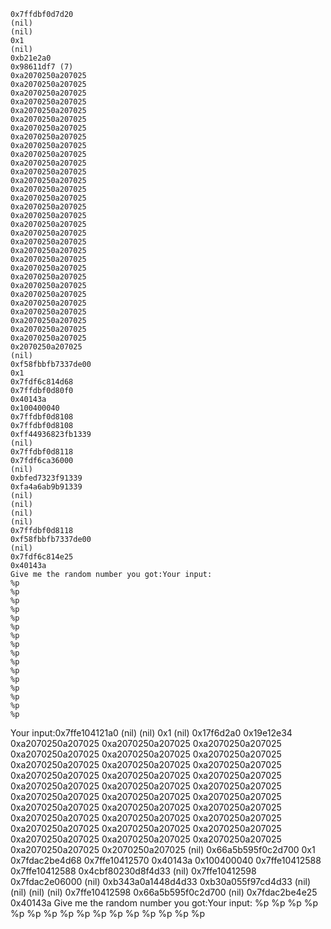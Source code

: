 ```
0x7ffdbf0d7d20 
(nil) 
(nil) 
0x1 
(nil) 
0xb21e2a0 
0x98611df7 (7)
0xa2070250a207025 
0xa2070250a207025 
0xa2070250a207025 
0xa2070250a207025 
0xa2070250a207025 
0xa2070250a207025 
0xa2070250a207025 
0xa2070250a207025 
0xa2070250a207025 
0xa2070250a207025 
0xa2070250a207025 
0xa2070250a207025 
0xa2070250a207025 
0xa2070250a207025 
0xa2070250a207025 
0xa2070250a207025 
0xa2070250a207025 
0xa2070250a207025 
0xa2070250a207025 
0xa2070250a207025 
0xa2070250a207025 
0xa2070250a207025 
0xa2070250a207025 
0xa2070250a207025 
0xa2070250a207025 
0xa2070250a207025 
0xa2070250a207025 
0xa2070250a207025 
0xa2070250a207025 
0xa2070250a207025 
0xa2070250a207025 
0x2070250a207025 
(nil) 
0xf58fbbfb7337de00 
0x1 
0x7fdf6c814d68 
0x7ffdbf0d80f0 
0x40143a 
0x100400040 
0x7ffdbf0d8108 
0x7ffdbf0d8108 
0xff44936823fb1339 
(nil) 
0x7ffdbf0d8118 
0x7fdf6ca36000 
(nil) 
0xbfed7323f91339 
0xfa4a6ab9b91339 
(nil) 
(nil) 
(nil) 
(nil) 
0x7ffdbf0d8118 
0xf58fbbfb7337de00 
(nil) 
0x7fdf6c814e25 
0x40143a 
Give me the random number you got:Your input: 
%p 
%p 
%p 
%p 
%p 
%p 
%p 
%p 
%p 
%p 
%p 
%p 
%p 
%p 
%p 
%p
```







Your input:0x7ffe104121a0 
(nil) 
(nil) 
0x1 
(nil) 
0x17f6d2a0 
0x19e12e34 
0xa2070250a207025 
0xa2070250a207025 
0xa2070250a207025 
0xa2070250a207025 
0xa2070250a207025 
0xa2070250a207025 
0xa2070250a207025 
0xa2070250a207025 
0xa2070250a207025 
0xa2070250a207025 
0xa2070250a207025 
0xa2070250a207025 
0xa2070250a207025 
0xa2070250a207025 
0xa2070250a207025 
0xa2070250a207025 
0xa2070250a207025 
0xa2070250a207025 
0xa2070250a207025 
0xa2070250a207025 
0xa2070250a207025 
0xa2070250a207025 
0xa2070250a207025 
0xa2070250a207025 
0xa2070250a207025 
0xa2070250a207025 
0xa2070250a207025 
0xa2070250a207025 
0xa2070250a207025 
0xa2070250a207025 
0xa2070250a207025 
0x2070250a207025 
(nil) 
0x66a5b595f0c2d700 
0x1 
0x7fdac2be4d68 
0x7ffe10412570 
0x40143a 
0x100400040 
0x7ffe10412588 
0x7ffe10412588 
0x4cbf80230d8f4d33 
(nil) 
0x7ffe10412598 
0x7fdac2e06000 
(nil) 
0xb343a0a1448d4d33 
0xb30a055f97cd4d33 
(nil) 
(nil) 
(nil) 
(nil) 
0x7ffe10412598 
0x66a5b595f0c2d700 
(nil) 
0x7fdac2be4e25 
0x40143a 
Give me the random number you got:Your input: 
%p 
%p 
%p 
%p 
%p 
%p 
%p 
%p 
%p 
%p 
%p 
%p 
%p 
%p 
%p 
%p 
